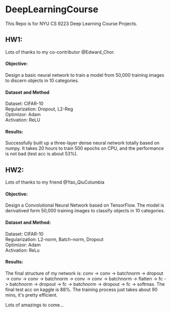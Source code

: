 # DeepLearningCourse  

This Repo is for NYU CS 9223 Deep Learning Course Projects.  


## HW1:   
Lots of thanks to my co-contributor @Edward_Chor.   
#### Objective:   
Design a basic neural network to train a model from 50,000 training images to discern objects in 10 categories.  
#### Dataset and Method
Dataset: CIFAR-10  
Regularization: Dropout, L2-Reg  
Optimizor: Adam  
Activation: ReLU


#### Results:
Successfully built up a three-layer dense neural network totally based on numpy. It takes 20 hours to train 500 epochs on CPU, and the performance is not bad (test acc is about 53%).  

## HW2:
Lots of thanks to my friend @Yao_QiuColumbia
#### Objective:
Design a Convolutional Neural Network based on TensorFlow. The model is derivatived form 50,000 training images to classify objects in 10 categories.
#### Dataset and Method:
Dataset: CIFAR-10  
Regularization: L2-norm, Batch-norm, Dropout  
Optimizor: Adam  
Activation: ReLu  
#### Results:  
The final structure of my network is: conv -> conv -> batchnorm -> dropout -> conv -> conv -> batchnorm -> conv -> conv -> batchnorm -> flatten -> fc -> batchnorm -> dropout -> fc -> batchnorm -> dropout -> fc -> softmax.
The final test acc on kaggle is 88%. The training process just takes about 90 mins, it's pretty efficient.   




Lots of amazings to come...
